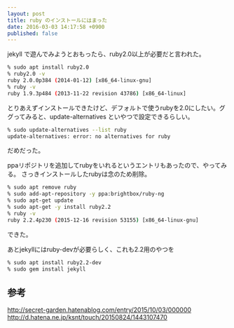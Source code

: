 ```yaml
---
layout: post
title: ruby のインストールにはまった
date: 2016-03-03 14:17:58 +0900
published: false
---
```


jekyll で遊んでみようとおもったら、ruby2.0以上が必要だと言われた。

```bash
% sudo apt install ruby2.0
% ruby2.0 -v
ruby 2.0.0p384 (2014-01-12) [x86_64-linux-gnu]
% ruby -v
ruby 1.9.3p484 (2013-11-22 revision 43786) [x86_64-linux]
```

とりあえずインストールできたけど、デフォルトで使うrubyを2.0にしたい。ググってみると、update-alternatives といやつで設定できるらしい。

```bash
% sudo update-alternatives --list ruby
update-alternatives: error: no alternatives for ruby
```

だめだった。

ppaリポジトリを追加してrubyをいれるというエントリもあったので、やってみる。
さっきインストールしたrubyは念のため削除。

```bash
% sudo apt remove ruby
% sudo add-apt-repository -y ppa:brightbox/ruby-ng
% sudo apt-get update
% sudo apt-get -y install ruby2.2
% ruby -v
ruby 2.2.4p230 (2015-12-16 revision 53155) [x86_64-linux-gnu]
```

できた。

あとjekyllにはruby-devが必要らしく、これも2.2用のやつを

```bash
% sudo apt install ruby2.2-dev
% sudo gem install jekyll
```

## 参考
http://secret-garden.hatenablog.com/entry/2015/10/03/000000
http://d.hatena.ne.jp/ksnt/touch/20150824/1443107470


